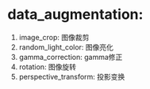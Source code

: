 data_augmentation:
=====
1. image_crop: 图像裁剪
2. random_light_color: 图像亮化
3. gamma_correction: gamma修正
3. rotation: 图像旋转
4. perspective_transform: 投影变换
